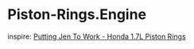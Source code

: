 # Piston-Rings.Engine
inspire: [Putting Jen To Work - Honda 1.7L Piston Rings](https://youtu.be/SGha7jkUVCE)
